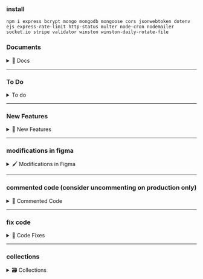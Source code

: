 ### install

```
npm i express bcrypt mongo mongodb mongoose cors jsonwebtoken dotenv ejs express-rate-limit http-status multer node-cron nodemailer socket.io stripe validator winston winston-daily-rotate-file
```

### Documents

<details>
<summary>📌 Docs</summary>

</details>

---

### To Do

<details>
<summary>To do</summary>

1.

</details>

---

### New Features

<details>
<summary>🚀 New Features</summary>

1.

</details>

---

### modifications in figma

<details>
<summary>🖌 Modifications in Figma</summary>

1.

</details>

---

### commented code (consider uncommenting on production only)

<details>
<summary>🧪 Commented Code</summary>

1. stripe.service.js > postCheckout -- check if user is already subscribed

</details>

---

### fix code

<details>
<summary>🔧 Code Fixes</summary>

- Before completing a trip, calculate `tollFee` and add it to the final amount

</details>

---

### collections

<details>
<summary>🗃 Collections</summary>

1. auths
2. admins
3. users
4. notifications
5. payments

</details>
